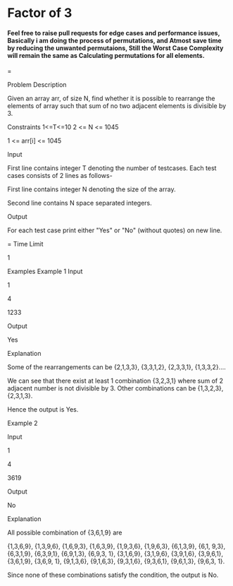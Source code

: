 # Factor of 3
#### Feel free to raise pull requests for edge cases and performance issues, Basically i am doing the process of permutations, and Atmost save time by reducing the unwanted permutaions, Still the Worst Case Complexity will remain the same as Calculating permutations for all elements.

=

Problem Description

Given an array arr, of size N, find whether it is possible to rearrange the
elements of array such that sum of no two adjacent elements is divisible by 3.

Constraints
1<=T<=10
2 <= N <= 1045

1 <= arr[i] <= 1045

Input

First line contains integer T denoting the number of testcases.
Each test cases consists of 2 lines as follows-

First line contains integer N denoting the size of the array.

Second line contains N space separated integers.

Output

For each test case print either "Yes" or "No" (without quotes) on new line.

= Time Limit

1

Examples
Example 1
Input

1

4

1233

Output

Yes

Explanation

Some of the rearrangements can be {2,1,3,3}, {3,3,1,2}, {2,3,3,1}, {1,3,3,2}....

We can see that there exist at least 1 combination {3,2,3,1} where sum of 2
adjacent number is not divisible by 3. Other combinations can be {1,3,2,3},
{2,3,1,3}.

Hence the output is Yes.

Example 2

Input

1

4

3619

Output

No

Explanation

All possible combination of {3,6,1,9} are

{1,3,6,9}, {1,3,9,6}, {1,6,9,3}, {1,6,3,9}, {1,9,3,6}, {1,9,6,3},
{6,1,3,9}, {6,1, 9,3}, {6,3,1,9}, {6,3,9,1}, {6,9,1,3}, {6,9,3, 1},
{3,1,6,9}, {3,1,9,6}, {3,9,1,6}, {3,9,6,1}, {3,6,1,9}, {3,6,9, 1},
{9,1,3,6}, {9,1,6,3}, {9,3,1,6}, {9,3,6,1}, {9,6,1,3}, {9,6,3, 1}.

Since none of these combinations satisfy the condition, the output is No.